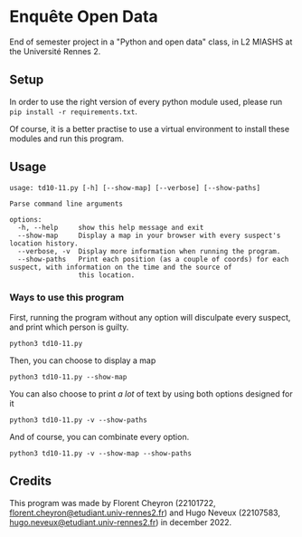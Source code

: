 # Enquête Open Data

End of semester project in a "Python and open data" class, in L2 MIASHS at the Université Rennes 2.

## Setup

In order to use the right version of every python module used, please run `pip install -r requirements.txt`. 

Of course, it is a better practise to use a virtual environment to install these modules and run this program.

## Usage
```
usage: td10-11.py [-h] [--show-map] [--verbose] [--show-paths]

Parse command line arguments

options:
  -h, --help     show this help message and exit
  --show-map     Display a map in your browser with every suspect's location history.
  --verbose, -v  Display more information when running the program.
  --show-paths   Print each position (as a couple of coords) for each suspect, with information on the time and the source of      
                 this location.
```

### Ways to use this program

First, running the program without any option will disculpate every suspect, and print which person is guilty.
```
python3 td10-11.py
```

Then, you can choose to display a map 
```
python3 td10-11.py --show-map
```

You can also choose to print *a lot* of text by using both options designed for it
```
python3 td10-11.py -v --show-paths
```

And of course, you can combinate every option.
```
python3 td10-11.py -v --show-map --show-paths
```

## Credits

This program was made by Florent Cheyron (22101722, <florent.cheyron@etudiant.univ-rennes2.fr>) and Hugo Neveux (22107583, <hugo.neveux@etudiant.univ-rennes2.fr>) in december 2022.